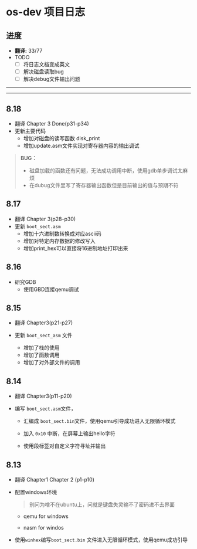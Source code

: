 # os-dev 项目日志

## 进度

+ **翻译:** 33/77
+ TODO
	- [ ] 将日志文档变成英文
	- [ ] 解决磁盘读取bug
	- [ ] 解决debug文件输出问题

---

---

## 8.18

+ 翻译 Chapter 3 Done(p31-p34)
+ 更新主要代码
	+ 增加对磁盘的读写函数 disk_print
	+ 增加update.asm文件实现对寄存器内容的输出调试

> **BUG：**
>
> + 磁盘加载的函数还有问题，无法成功调用中断，使用gdb单步调试太麻烦
> + 在dubug文件里写了寄存器输出函数但是目前输出的值与预期不符

## 8.17

+ 翻译 Chapter 3(p28-p30)
+ 更新 `boot_sect.asm`
	+ 增加十六进制数转换成对应ascii码
	+ 增加对特定内存数据的修改写入
	+ 增加print_hex可以直接将16进制地址打印出来

## 8.16

+ 研究GDB
	+ 使用GBD连接qemu调试

## 8.15

+ 翻译 Chapter3(p21-p27)

+ 更新 `boot_sect_asm` 文件

	+ 增加了栈的使用
	+ 增加了函数调用
	+ 增加了对外部文件的调用

## 8.14

+ 翻译 Chapter3(p11-p20)

+ 编写 `boot_sect.asm`文件，

	+ 汇编成 `boot_sect.bin`文件，使用qemu引导成功进入无限循环模式

	+ 加入 `0x10` 中断，在屏幕上输出hello字符

	+ 使用段标签对自定义字符寻址并输出

## 8.13

+ 翻译 Chapter1 Chapter 2 (p1-p10)

+ 配置windows环境
  
  > 别问为啥不在ubuntu上，问就是键盘失灵输不了密码进不去界面
  
  + qemu for windows
  
  + nasm for windos

+ 使用`winhex`编写`boot_sect.bin` 文件进入无限循环模式，使用qemu成功引导





